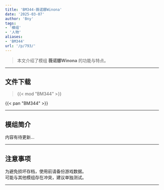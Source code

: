 ```yaml
---
title: 'BM344-薇诺娜Winona'
date: '2025-03-07'
author: 'Bny'
tags:
- '模组'
- '人物'
aliases:
- 'BM344'
url: '/p/793/'
---
```


> 本文介绍了模组 **薇诺娜Winona** 的功能与特点。

---

## 文件下载  

> {{< mod "BM344" >}}  

{{< pan "BM344" >}}  

---

## 模组简介

>  
内容有待更新...  

---

## 注意事项

>  
为避免损坏存档，使用前请备份游戏数据。  
可能与其他模组存在冲突，建议单独测试。  

---


